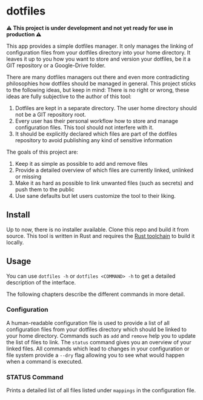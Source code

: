 # dotfiles

**⚠ This project is under development and not yet ready for use in production ⚠**

This app provides a simple dotfiles manager. It only manages the linking of configuration files from your dotfiles directory into your home directory. It leaves it up to you how you want to store and version your dotfiles, be it a GIT repository or a Google-Drive folder.

There are many dotfiles managers out there and even more contradicting philosophies how dotfiles should be managed in general. This project sticks to the following ideas, but keep in mind: There is no right or wrong, these ideas are fully subjective to the author of this tool:
1. Dotfiles are kept in a separate directory. The user home directory should not be a GIT repository root.
2. Every user has their personal workflow how to store and manage configuration files. This tool should not interfere with it.
3. It should be explicitly declared which files are part of the dotfiles repository to avoid publishing any kind of sensitive information


The goals of this project are:
1. Keep it as simple as possible to add and remove files
2. Provide a detailed overview of which files are currently linked, unlinked or missing
3. Make it as hard as possible to link unwanted files (such as secrets) and push them to the public
4. Use sane defaults but let users customize the tool to their liking.


## Install
Up to now, there is no installer available. Clone this repo and build it from source. This tool is written in Rust and requires the [Rust toolchain](https://www.rust-lang.org/tools/install) to build it locally.

## Usage
You can use `dotfiles -h` or `dotfiles <COMMAND> -h` to get a detailed description of the interface.

The following chapters describe the different commands in more detail.

### Configuration
A human-readable configuration file is used to provide a list of all configuration files from your dotfiles directory which should be linked to your home directory. Commands such as `add` and `remove` help you to update the list of files to link. The `status` command gives you an overview of your linked files. All commands which lead to changes in your configuration or file system provide a `--dry` flag allowing you to see what would happen when a command is executed.

### STATUS Command
Prints a detailed list of all files listed under `mappings` in the configuration file.